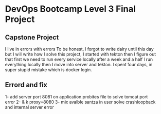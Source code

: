 # DevOps Bootcamp Level 3 Final Project

## Capstone Project
I live in errors with errors 
To be honest, I forgot to write dairy until this day but I will write how I solve this project, I started with tekton then I figure out that first we need to run every service locally after a week and a half I run everything locally then I move into server and tekton. I spent four days, in super stupid mistake which is docker login.
## Errord and fix
1- add server port 8081 on application.probites file to solve tomcat port error 
2- & k proxy=8080
3- mix avalble santza in user solve crashloopback and internal server error 
